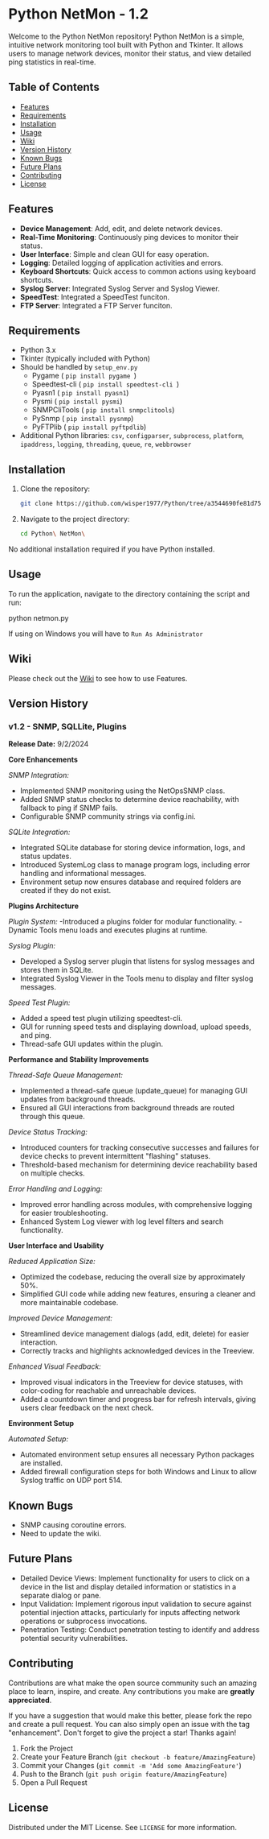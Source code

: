# Python NetMon - 1.2

Welcome to the Python NetMon repository! Python NetMon is a simple, intuitive network monitoring tool built with Python and Tkinter. It allows users to manage network devices, monitor their status, and view detailed ping statistics in real-time.

## Table of Contents

- [Features](#features)
- [Requirements](#requirements)
- [Installation](#installation)
- [Usage](#usage)
- [Wiki](#wiki)
- [Version History](#version-history)
- [Known Bugs](#known-bugs)
- [Future Plans](#future-plans)
- [Contributing](#contributing)
- [License](#license)

## Features

- **Device Management**: Add, edit, and delete network devices.
- **Real-Time Monitoring**: Continuously ping devices to monitor their status.
- **User Interface**: Simple and clean GUI for easy operation.
- **Logging**: Detailed logging of application activities and errors.
- **Keyboard Shortcuts**: Quick access to common actions using keyboard shortcuts.
- **Syslog Server**: Integrated Syslog Server and Syslog Viewer.
- **SpeedTest**: Integrated a SpeedTest funciton.
- **FTP Server**: Integrated a FTP Server funciton.

## Requirements

- Python 3.x
- Tkinter (typically included with Python)
- Should be handled by `setup_env.py`
  - Pygame (  `pip install pygame `)
  - Speedtest-cli ( `pip install speedtest-cli `)
  - Pyasn1 ( `pip install pyasn1`)
  - Pysmi ( `pip install pysmi`)
  - SNMPCliTools ( `pip install snmpclitools`)
  - PySnmp ( `pip install pysnmp`)
  - PyFTPlib ( `pip install pyftpdlib`)
- Additional Python libraries: `csv`, `configparser`, `subprocess`, `platform`, `ipaddress`, `logging`, `threading`, `queue`, `re`, `webbrowser`

## Installation

1. Clone the repository:
   ```bash
   git clone https://github.com/wisper1977/Python/tree/a3544690fe81d7580825c59a1b9e0a7137ccabeb/Python%20NetMon

2. Navigate to the project directory:
   ```bash
   cd Python\ NetMon\
   
  No additional installation required if you have Python installed.

## Usage
To run the application, navigate to the directory containing the script and run:

   python netmon.py

If using on Windows you will have to `Run As Administrator`

## Wiki

Please check out the [Wiki](https://github.com/wisper1977/Python-NetMon/wiki) to see how to use Features.

## Version History

### v1.2 - SNMP, SQLLite, Plugins
**Release Date:** 9/2/2024

**Core Enhancements**

*SNMP Integration:*
- Implemented SNMP monitoring using the NetOpsSNMP class.
- Added SNMP status checks to determine device reachability, with fallback to ping if SNMP fails.
- Configurable SNMP community strings via config.ini.

*SQLite Integration:*
- Integrated SQLite database for storing device information, logs, and status updates.
- Introduced SystemLog class to manage program logs, including error handling and informational messages.
- Environment setup now ensures database and required folders are created if they do not exist.

**Plugins Architecture**

*Plugin System:*
-Introduced a plugins folder for modular functionality.
-Dynamic Tools menu loads and executes plugins at runtime.

*Syslog Plugin:*
- Developed a Syslog server plugin that listens for syslog messages and stores them in SQLite.
- Integrated Syslog Viewer in the Tools menu to display and filter syslog messages.
  
*Speed Test Plugin:*
- Added a speed test plugin utilizing speedtest-cli.
- GUI for running speed tests and displaying download, upload speeds, and ping.
- Thread-safe GUI updates within the plugin.

**Performance and Stability Improvements**

*Thread-Safe Queue Management:*
- Implemented a thread-safe queue (update_queue) for managing GUI updates from background threads.
- Ensured all GUI interactions from background threads are routed through this queue.

*Device Status Tracking:*
- Introduced counters for tracking consecutive successes and failures for device checks to prevent intermittent "flashing" statuses.
- Threshold-based mechanism for determining device reachability based on multiple checks.

*Error Handling and Logging:*
- Improved error handling across modules, with comprehensive logging for easier troubleshooting.
- Enhanced System Log viewer with log level filters and search functionality.

**User Interface and Usability**

*Reduced Application Size:*

- Optimized the codebase, reducing the overall size by approximately 50%.
- Simplified GUI code while adding new features, ensuring a cleaner and more maintainable codebase.

*Improved Device Management:*
- Streamlined device management dialogs (add, edit, delete) for easier interaction.
- Correctly tracks and highlights acknowledged devices in the Treeview.

*Enhanced Visual Feedback:*
- Improved visual indicators in the Treeview for device statuses, with color-coding for reachable and unreachable devices.
- Added a countdown timer and progress bar for refresh intervals, giving users clear feedback on the next check.

**Environment Setup**

*Automated Setup:*
- Automated environment setup ensures all necessary Python packages are installed.
- Added firewall configuration steps for both Windows and Linux to allow Syslog traffic on UDP port 514.

## Known Bugs
- SNMP causing coroutine errors.
- Need to update the wiki.
  
## Future Plans
- Detailed Device Views: Implement functionality for users to click on a device in the list and display detailed information or statistics in a separate dialog or pane.
- Input Validation: Implement rigorous input validation to secure against potential injection attacks, particularly for inputs affecting network operations or subprocess invocations.
- Penetration Testing: Conduct penetration testing to identify and address potential security vulnerabilities.

## Contributing

Contributions are what make the open source community such an amazing place to learn, inspire, and create. Any contributions you make are **greatly appreciated**.

If you have a suggestion that would make this better, please fork the repo and create a pull request. You can also simply open an issue with the tag "enhancement".
Don't forget to give the project a star! Thanks again!

1. Fork the Project
2. Create your Feature Branch (`git checkout -b feature/AmazingFeature`)
3. Commit your Changes (`git commit -m 'Add some AmazingFeature'`)
4. Push to the Branch (`git push origin feature/AmazingFeature`)
5. Open a Pull Request

## License

Distributed under the MIT License. See `LICENSE` for more information.

